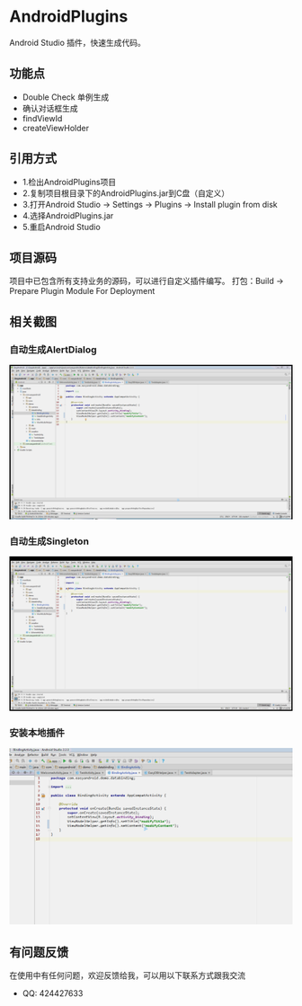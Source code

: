 # AndroidPlugins
Android Studio 插件，快速生成代码。

## 功能点
* Double Check 单例生成
* 确认对话框生成
* findViewId
* createViewHolder

## 引用方式
* 1.检出AndroidPlugins项目
* 2.复制项目根目录下的AndroidPlugins.jar到C盘（自定义）
* 3.打开Android Studio -> Settings -> Plugins -> Install plugin from disk
* 4.选择AndroidPlugins.jar
* 5.重启Android Studio

## 项目源码
项目中已包含所有支持业务的源码，可以进行自定义插件编写。
打包：Build -> Prepare Plugin Module For Deployment

## 相关截图
### 自动生成AlertDialog
![](https://github.com/MrZhousf/AndroidPlugins/blob/master/pic/dialog.gif?raw=true)

### 自动生成Singleton
![](https://github.com/MrZhousf/AndroidPlugins/blob/master/pic/singleton.gif?raw=true)

### 安装本地插件
![](https://github.com/MrZhousf/AndroidPlugins/blob/master/pic/install.gif?raw=true)


## 有问题反馈
在使用中有任何问题，欢迎反馈给我，可以用以下联系方式跟我交流

* QQ: 424427633

